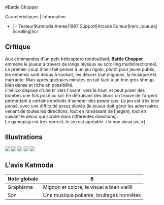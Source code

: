 #Battle Chopper

Caractéristiques | Information
- | -
Testeur|Katmoda
Année|1987
Support|Arcade
Editeur|Irem
Joueurs|
Scrolling|hor

## Critique
Aux commandes d'un petit hélicoptère rondouillard, <b>Battle Chopper</b> emmène le joueur à travers de longs niveaux au scrolling multidirectionnel.<br/>Le premier coup d'oeil fait penser à un jeu rigolo, plutôt pour jeune public, les ennemis sont dodus à souhait, les décors tout mignons, la musique est marrante. Mais après quelques minutes on fait face à un bon gros shmup bien dense et riche en possibilité.<br/>L'hélico dispose d'une tir vers l'avant, vers le haut, et peut poser des bombes une fois posé au sol. En détruisant des blocs on trouve de l'argent permettant à certains endroits d'acheter des power ups. Le jeu est très bien pensé, avec une difficulté assez élevée (le joueur doit gérer les adversaires venant de toutes les directions, tout en ramassant de l'argent, tout en suivant le décor qui scrolle dans différentes directions).<br/>Le gameplay est trés correct, le jeu est agréable. Un bon vieux jeu =)

## Illustrations
![](http://www.shmup.com/images/thumbs/bchopper.jpg)
![](http://www.shmup.com/images/thumbs/bchopper-2.jpg)
![](http://www.shmup.com/images/thumbs/)
![](http://www.shmup.com/images/thumbs/)
![](http://www.shmup.com/images/thumbs/)

## L'avis Katmoda
Note globale|8
-|-
Graphisme|Mignon et coloré, le visuel a bien vieilli
Son|Une musique poilante, bruitages honnêtes
